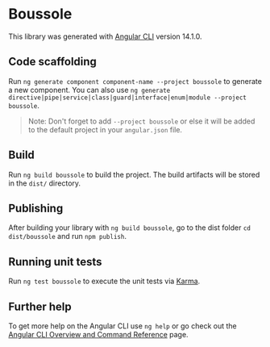 # Boussole

This library was generated with [Angular CLI](https://github.com/angular/angular-cli) version 14.1.0.

## Code scaffolding

Run `ng generate component component-name --project boussole` to generate a new component. You can also use `ng generate directive|pipe|service|class|guard|interface|enum|module --project boussole`.
> Note: Don't forget to add `--project boussole` or else it will be added to the default project in your `angular.json` file. 

## Build

Run `ng build boussole` to build the project. The build artifacts will be stored in the `dist/` directory.

## Publishing

After building your library with `ng build boussole`, go to the dist folder `cd dist/boussole` and run `npm publish`.

## Running unit tests

Run `ng test boussole` to execute the unit tests via [Karma](https://karma-runner.github.io).

## Further help

To get more help on the Angular CLI use `ng help` or go check out the [Angular CLI Overview and Command Reference](https://angular.io/cli) page.
